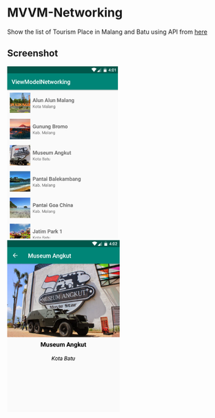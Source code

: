 # MVVM-Networking

Show the list of Tourism Place in Malang and Batu using API from <a href="https://info-madiun.firebaseapp.com/Sample.json">here<a>

## Screenshot

<img src="https://github.com/ariastro/MVVM-Networking/blob/master/screenshot/ss1.png" height="400"/> <img src="https://github.com/ariastro/MVVM-Networking/blob/master/screenshot/ss2.png" height="400"/>
